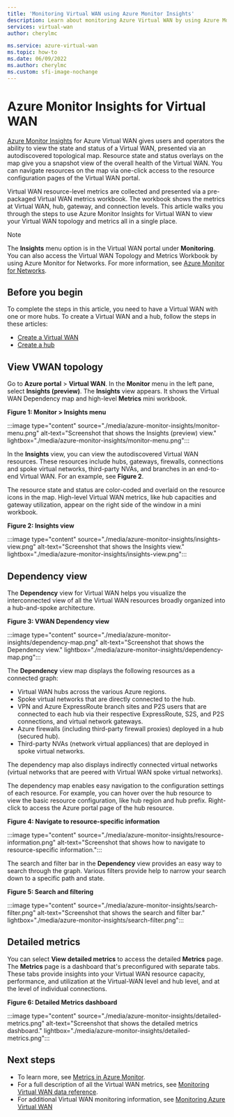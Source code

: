 ```yaml
---
title: 'Monitoring Virtual WAN using Azure Monitor Insights'
description: Learn about monitoring Azure Virtual WAN by using Azure Monitor Insights.
services: virtual-wan
author: cherylmc

ms.service: azure-virtual-wan
ms.topic: how-to
ms.date: 06/09/2022
ms.author: cherylmc
ms.custom: sfi-image-nochange
---
```


# Azure Monitor Insights for Virtual WAN

[Azure Monitor Insights](../network-watcher/network-insights-overview.md) for Azure Virtual WAN gives users and operators the ability to view the state and status of a Virtual WAN, presented via an autodiscovered topological map. Resource state and status overlays on the map give you a snapshot view of the overall health of the Virtual WAN. You can navigate resources on the map via one-click access to the resource configuration pages of the Virtual WAN portal.

Virtual WAN resource-level metrics are collected and presented via a pre-packaged Virtual WAN metrics workbook. The workbook shows the metrics at Virtual WAN, hub, gateway, and connection levels. This article walks you through the steps to use Azure Monitor Insights for Virtual WAN to view your Virtual WAN topology and metrics all in a single place.

> [!NOTE]
> The **Insights** menu option is in the Virtual WAN portal under **Monitoring**. You can also access the Virtual WAN Topology and Metrics Workbook by using Azure Monitor for Networks. For more information, see [Azure Monitor for Networks](../network-watcher/network-insights-overview.md). 
>

## Before you begin

To complete the steps in this article, you need to have a Virtual WAN with one or more hubs. To create a Virtual WAN and a hub, follow the steps in these articles:

* [Create a Virtual WAN](virtual-wan-site-to-site-portal.md#openvwan)
* [Create a hub](virtual-wan-site-to-site-portal.md#hub)

## <a name="topology"></a>View VWAN topology

Go to **Azure portal** > **Virtual WAN**. In the **Monitor** menu in the left pane, select **Insights (preview)**. The **Insights** view appears. It shows the Virtual WAN Dependency map and high-level **Metrics** mini workbook.

**Figure 1: Monitor > Insights menu**

:::image type="content" source="./media/azure-monitor-insights/monitor-menu.png" alt-text="Screenshot that shows the Insights (preview) view." lightbox="./media/azure-monitor-insights/monitor-menu.png":::

In the **Insights** view, you can view the autodiscovered Virtual WAN resources. These resources include hubs, gateways, firewalls, connections and spoke virtual networks, third-party NVAs, and branches in an end-to-end Virtual WAN. For an example, see **Figure 2**.

The resource state and status are color-coded and overlaid on the resource icons in the map. High-level Virtual WAN metrics, like hub capacities and gateway utilization, appear on the right side of the window in a mini workbook.

**Figure 2: Insights view**

:::image type="content" source="./media/azure-monitor-insights/insights-view.png" alt-text="Screenshot that shows the Insights view." lightbox="./media/azure-monitor-insights/insights-view.png":::

## <a name="dependency"></a>Dependency view

The **Dependency** view for Virtual WAN helps you visualize the interconnected view of all the Virtual WAN resources broadly organized into a hub-and-spoke architecture.

**Figure 3: VWAN Dependency view**

:::image type="content" source="./media/azure-monitor-insights/dependency-map.png" alt-text="Screenshot that shows the Dependency view." lightbox="./media/azure-monitor-insights/dependency-map.png":::

The **Dependency** view map displays the following resources as a connected graph:

* Virtual WAN hubs across the various Azure regions.
* Spoke virtual networks that are directly connected to the hub.
* VPN and Azure ExpressRoute branch sites and P2S users that are connected to each hub via their respective ExpressRoute, S2S, and P2S connections, and virtual network gateways.
* Azure firewalls (including third-party firewall proxies) deployed in a hub (secured hub).
* Third-party NVAs (network virtual appliances) that are deployed in spoke virtual networks.

The dependency map also displays indirectly connected virtual networks (virtual networks that are peered with Virtual WAN spoke virtual networks).

The dependency map enables easy navigation to the configuration settings of each resource. For example, you can hover over the hub resource to view the basic resource configuration, like hub region and hub prefix. Right-click to access the Azure portal page of the hub resource.

**Figure 4: Navigate to resource-specific information**

:::image type="content" source="./media/azure-monitor-insights/resource-information.png" alt-text="Screenshot that shows how to navigate to resource-specific information.":::

The search and filter bar in the **Dependency** view provides an easy way to search through the graph. Various filters provide help to narrow your search down to a specific path and state.

**Figure 5: Search and filtering**

:::image type="content" source="./media/azure-monitor-insights/search-filter.png" alt-text="Screenshot that shows the search and filter bar." lightbox="./media/azure-monitor-insights/search-filter.png":::

## <a name="detailed"></a>Detailed metrics

You can select **View detailed metrics** to access the detailed **Metrics** page. The **Metrics** page is a dashboard that's preconfigured with separate tabs. These tabs provide insights into your Virtual WAN resource capacity, performance, and utilization at the Virtual-WAN level and hub level, and at the level of individual connections.

**Figure 6: Detailed Metrics dashboard**

:::image type="content" source="./media/azure-monitor-insights/detailed-metrics.png" alt-text="Screenshot that shows the detailed metrics dashboard." lightbox="./media/azure-monitor-insights/detailed-metrics.png":::

## Next steps

* To learn more, see [Metrics in Azure Monitor](/azure/azure-monitor/essentials/data-platform-metrics).
* For a full description of all the Virtual WAN metrics, see [Monitoring Virtual WAN data reference](monitor-virtual-wan-reference.md).
* For additional Virtual WAN monitoring information, see [Monitoring Azure Virtual WAN](monitor-virtual-wan.md)

